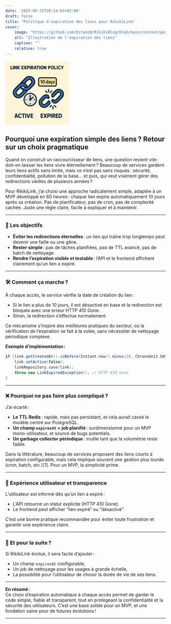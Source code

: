```yaml
---
date: '2025-05-31T20:14:03+02:00'
draft: false
title: "Politique d'expiration des liens pour RikikiLink"
cover:
    image: "https://github.com/KitanoB/RikikiBlog/blob/main/content/posts/post-2/expiration-link.png"       
    alt: "Illustration de l'expiration des liens"
    caption: ""
    relative: true           
---
```


<img src="https://github.com/KitanoB/RikikiBlog/blob/main/content/posts/post-2/expiration-link.png" alt="illustration expiration lien" width="200" height="200" />

## Pourquoi une expiration simple des liens ? Retour sur un choix pragmatique

Quand on construit un raccourcisseur de liens, une question revient vite : doit-on laisser les liens vivre éternellement ? Beaucoup de services gardent leurs liens actifs sans limite, mais ce n’est pas sans risques : sécurité, confidentialité, pollution de la base… et puis, qui veut vraiment gérer des redirections vieilles de plusieurs années ?

Pour RikikiLink, j’ai choisi une approche radicalement simple, adaptée à un MVP développé en 60 heures : chaque lien expire automatiquement 10 jours après sa création. Pas de planificateur, pas de cron, pas de complexité cachée. Juste une règle claire, facile à expliquer et à maintenir.

---

### 🎯 Les objectifs

- **Éviter les redirections éternelles** : un lien qui traîne trop longtemps peut devenir une faille ou une gêne.
- **Rester simple** : pas de tâches planifiées, pas de TTL avancé, pas de batch de nettoyage.
- **Rendre l’expiration visible et testable** : l’API et le frontend affichent clairement qu’un lien a expiré.

---

### 🛠️ Comment ça marche ?

À chaque accès, le service vérifie la date de création du lien :  
- Si le lien a plus de 10 jours, il est désactivé en base et la redirection est bloquée avec une erreur HTTP 410 Gone.
- Sinon, la redirection s’effectue normalement.

Ce mécanisme s’inspire des meilleures pratiques du secteur, où la vérification de l’expiration se fait à la volée, sans nécessiter de nettoyage périodique complexe.

**Exemple d’implémentation :**

```java
if (link.getCreatedAt().isBefore(Instant.now().minus(10, ChronoUnit.DAYS))) {
    link.setActive(false);
    linkRepository.save(link);
    throw new LinkExpiredException(); // HTTP 410 Gone
}
```

---

### ❌ Pourquoi ne pas faire plus compliqué ?

J’ai écarté :
- **Le TTL Redis** : rapide, mais pas persistant, et cela aurait cassé le modèle centré sur PostgreSQL.
- **Un champ `expiresAt` + job planifié** : surdimensionné pour un MVP mono-utilisateur, et source de bugs potentiels.
- **Un garbage collector périodique** : inutile tant que la volumétrie reste faible.

Dans la littérature, beaucoup de services proposent des liens courts à expiration configurable, mais cela implique souvent une gestion plus lourde (cron, batch, etc.)[1]. Pour un MVP, la simplicité prime.

---

### 📢 Expérience utilisateur et transparence

L’utilisateur est informé dès qu’un lien a expiré :  
- L’API retourne un statut explicite (HTTP 410 Gone).
- Le frontend peut afficher “lien expiré” ou “désactivé”.

C’est une bonne pratique recommandée pour éviter toute frustration et garantir une expérience claire.

---

### 🚀 Et pour la suite ?

Si RikikiLink évolue, il sera facile d’ajouter :
- Un champ `expiresAt` configurable,
- Un job de nettoyage pour les usages à grande échelle,
- La possibilité pour l’utilisateur de choisir la durée de vie de ses liens.

---

**En résumé** :  
Ce choix d’expiration automatique à chaque accès permet de garder le code simple, fiable et transparent, tout en protégeant la confidentialité et la sécurité des utilisateurs. C’est une base solide pour un MVP, et une fondation saine pour de futures évolutions !

---

